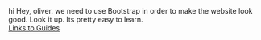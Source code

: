 <html>
hi
Hey, oliver. we need to use Bootstrap in order to make the website look good. Look it up. Its pretty easy to learn.
<br>
<a href="https://docs.google.com/document/d/1w3B71KLXi9XwK-8r5zY3OINF7RSsK9hrHjIM2FJic-c/edit">Links to Guides</a>
</html>
